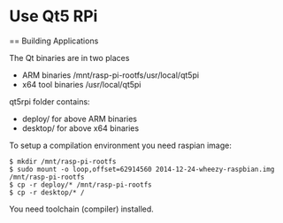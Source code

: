 Use Qt5 RPi
===========


== Building Applications

The Qt binaries are in two places
 * ARM binaries /mnt/rasp-pi-rootfs/usr/local/qt5pi
 * x64 tool binaries /usr/local/qt5pi
 
qt5rpi folder contains:
 * deploy/ for above ARM binaries
 * desktop/ for above x64 binaries
 
To setup a compilation environment you need raspian image:

    $ mkdir /mnt/rasp-pi-rootfs
    $ sudo mount -o loop,offset=62914560 2014-12-24-wheezy-raspbian.img /mnt/rasp-pi-rootfs
    $ cp -r deploy/* /mnt/rasp-pi-rootfs
    $ cp -r desktop/* /
    
You need toolchain (compiler) installed.


 
 